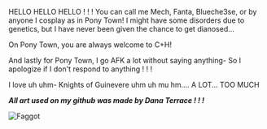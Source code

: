 HELLO HELLO HELLO ! ! ! You can call me Mech, Fanta, Blueche3se, or by anyone I cosplay as in Pony Town! I might have some disorders due to genetics, but I have never been given the chance to get dianosed...

On Pony Town, you are always welcome to C+H!

And lastly for Pony Town, I go AFK a lot without saying anything- So I apologize if I don't respond to anything ! ! !

I love uh uhm- Knights of Guinevere uhm uh mu hm.... A LOT... TOO MUCH

***All art used on my github was made by Dana Terrace ! ! !***

![Faggot](https://pbs.twimg.com/media/GhwnUTmagAEkDTa?format=jpg&name=large)
